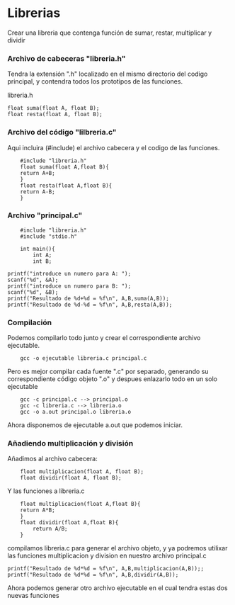 
# Librerias

Crear una libreria que contenga función de sumar, restar, multiplicar y dividir

### Archivo de cabeceras "libreria.h"
Tendra la extensión ".h" localizado en el mismo directorio del codigo principal, y contendra todos los prototipos de las funciones.

libreria.h

    float suma(float A, float B);
    float resta(float A, float B);
### Archivo del código "lilbreria.c"
Aqui incluira (#include) el archivo cabecera y el codigo de las funciones.

        #include "libreria.h"
        float suma(float A,float B){
        return A+B;
        }
        float resta(float A,float B){
        return A-B;
        }
### Archivo "principal.c"
        #include "libreria.h"
        #include "stdio.h"

        int main(){
            int A;
            int B;

    printf("introduce un numero para A: ");
    scanf("%d", &A);
    printf("introduce un numero para B: ");
    scanf("%d", &B);
    printf("Resultado de %d+%d = %f\n", A,B,suma(A,B));
    printf("Resultado de %d-%d = %f\n", A,B,resta(A,B));
### Compilación
Podemos compilarlo todo junto y crear el correspondiente archivo ejecutable.

        gcc -o ejecutable libreria.c principal.c
Pero es mejor compilar cada fuente ".c" por separado, generando su correspondiente código objeto ".o" y despues enlazarlo todo en un solo ejecutable

        gcc -c principal.c --> principal.o
        gcc -c libreria.c --> libreria.o
        gcc -o a.out principal.o libreria.o

Ahora disponemos de ejecutable a.out que podemos iniciar.

### Añadiendo multiplicación y división
Añadimos al archivo cabecera:

        float multiplicacion(float A, float B);
        float dividir(float A, float B);
Y las funciones a libreria.c

        float multiplicacion(float A,float B){
        return A*B;
        }
        float dividir(float A,float B){
            return A/B;
        }
compilamos libreria.c para generar el archivo objeto, y ya podremos utilixar las funciones multiplicacion y division en nuestro archivo principal.c

    printf("Resultado de %d*%d = %f\n", A,B,multiplicacion(A,B));;
    printf("Resultado de %d*%d = %f\n", A,B,dividir(A,B));
Ahora podemos generar otro archivo ejecutable en el cual tendra estas dos nuevas funciones